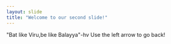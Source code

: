 ```yaml
---
layout: slide
title: "Welcome to our second slide!"
---
```

"Bat like Viru,be like Balayya"-hv
Use the left arrow to go back!

